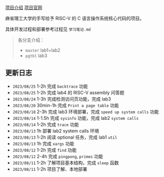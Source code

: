 [项目介绍](https://csdiy.wiki/%E6%93%8D%E4%BD%9C%E7%B3%BB%E7%BB%9F/MIT6.S081/) [项目官网](https://pdos.csail.mit.edu/6.828/2021/index.html)

麻省理工大学的手写给予 RISC-V 的 C 语言操作系统核心代码的项目。

具体开发过程和部署参考过程见 `学习笔记.md`

> 各分支介绍：
>
> - `master` lab1+lab2
> - `pgtbl` lab3



## 更新日志

- `2023/08/25` 1-2h 完成 `backtrace` 功能
- `2023/08/25` 1-2h 完成 lab4 的 RISC-V assembly 问答题
- `2023/08/24` 1-3h 完成检测访问页功能，完成 lab3
- `2023/08/20` 30min-1h 完成 `Print a page table` 功能
- `2023/08/18` 2-3h 完成 lab3 环境部署，完成 `speed up system calls` 功能
- `2023/08/14` 1-1.5h 完成 `sysinfo` 功能，完成 lab2 `system calls`
- `2023/08/14` 1-2h 完成 `trace` 功能
- `2023/08/13` 1h 部署 lab2 system calls 环境
- `2023/08/13` 1-2h 阅读 optional 任务，完成 lab1 `util`
- `2023/08/13` 1h 完成 `xargs` 功能
- `2023/08/12` 1-2h 完成 `find` 功能
- `2023/08/12` 2-4h 完成 `pingpong`, `primes` 功能
- `2023/08/11` 1-2h 了解项目基本结构，完成 `sleep` 函数
- `2023/08/11` 1-2h 项目了解、本地部署


